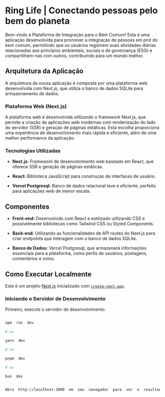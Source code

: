 
# Ring Life | Conectando pessoas pelo bem do planeta

  

Bem-vindo à Plataforma de Integração para o Bem Comum! Esta é uma aplicação desenvolvida para promover a integração de pessoas em prol do bem comum, permitindo que os usuários registrem suas atividades diárias relacionadas aos princípios ambientais, sociais e de governança (ESG) e compartilhem-nas com outros, contribuindo para um mundo melhor.

  

## Arquitetura da Aplicação

  

A arquitetura da nossa aplicação é composta por uma plataforma web desenvolvida com Next.js, que utiliza o banco de dados SQLite para armazenamento de dados.

  

### Plataforma Web (Next.js)

  

A plataforma web é desenvolvida utilizando o framework Next.js, que permite a criação de aplicações web modernas com renderização do lado do servidor (SSR) e geração de páginas estáticas. Esta escolha proporciona uma experiência de desenvolvimento mais rápida e eficiente, além de uma melhor performance da aplicação.

  

### Tecnologias Utilizadas

  

-  **Next.js:** Framework de desenvolvimento web baseado em React, que oferece SSR e geração de páginas estáticas.

-  **React:** Biblioteca JavaScript para construção de interfaces de usuário.

-  **Vercel Postgresql:** Banco de dados relacional leve e eficiente, perfeito para aplicações web de menor escala.

  

## Componentes

  

-  **Front-end:** Desenvolvido com React e estilizado utilizando CSS e possivelmente bibliotecas como Tailwind CSS ou Styled Components.

-  **Back-end:** Utilizando as funcionalidades de API routes do Next.js para criar endpoints que interagem com o banco de dados SQLite.

-  **Banco de Dados:** Vercel Postgresql, que armazenará informações essenciais para a plataforma, como perfis de usuários, postagens, comentários e votos.

  

## Como Executar Localmente

  

Este é um projeto [Next.js](https://nextjs.org/) inicializado com [`create-next-app`](https://github.com/vercel/next.js/tree/canary/packages/create-next-app).

  

### Iniciando o Servidor de Desenvolvimento

  

Primeiro, execute o servidor de desenvolvimento:

  

```bash

npm  run  dev

# ou

yarn  dev

# ou

pnpm  dev

# ou

bun  dev

  
Abra  http://localhost:3000  em  seu  navegador  para  ver  o  resultado.